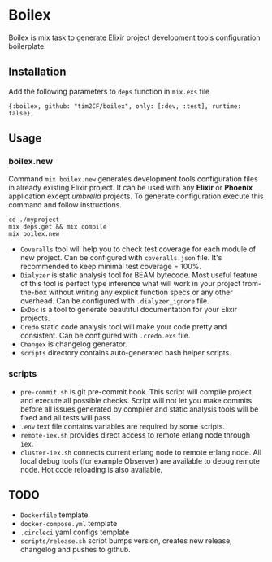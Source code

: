 # Boilex

Boilex is mix task to generate Elixir project development tools configuration boilerplate.

## Installation

Add the following parameters to `deps` function in `mix.exs` file

```
{:boilex, github: "tim2CF/boilex", only: [:dev, :test], runtime: false},
```

## Usage

### boilex.new

Command `mix boilex.new` generates development tools configuration files in already existing Elixir project. It can be used with any **Elixir** or **Phoenix** application except *umbrella* projects. To generate configuration execute this command and follow instructions.

```
cd ./myproject
mix deps.get && mix compile
mix boilex.new
```

- `Coveralls` tool will help you to check test coverage for each module of new project. Can be configured with `coveralls.json` file. It's recommended to keep minimal test coverage = 100%.
- `Dialyzer` is static analysis tool for BEAM bytecode. Most useful feature of this tool is perfect type inference what will work in your project from-the-box without writing any explicit function specs or any other overhead. Can be configured with `.dialyzer_ignore` file.
- `ExDoc` is a tool to generate beautiful documentation for your Elixir projects.
- `Credo` static code analysis tool will make your code pretty and consistent. Can be configured with `.credo.exs` file.
- `Changex` is changelog generator.
- `scripts` directory contains auto-generated bash helper scripts.

### scripts
- `pre-commit.sh` is git pre-commit hook. This script will compile project and execute all possible checks. Script will not let you make commits before all issues generated by compiler and static analysis tools will be fixed and all tests will pass.
- `.env` text file contains variables are required by some scripts.
- `remote-iex.sh` provides direct access to remote erlang node through `iex`.
- `cluster-iex.sh` connects current erlang node to remote erlang node. All local debug tools (for example Observer) are available to debug remote node. Hot code reloading is also available.

## TODO

- `Dockerfile` template
- `docker-compose.yml` template
- `.circleci` yaml configs template
- `scripts/release.sh` script bumps version, creates new release, changelog and pushes to github.
